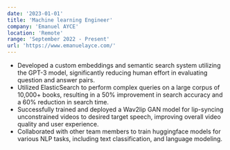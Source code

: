 ```yaml
---
date: '2023-01-01'
title: 'Machine learning Engineer'
company: 'Emanuel AYCE'
location: 'Remote'
range: 'September 2022 - Present'
url: 'https://www.emanuelayce.com/'
---
```


- Developed a custom embeddings and semantic search system utilizing the GPT-3 model, significantly reducing human effort in evaluating question and answer pairs.
- Utilized ElasticSearch to perform complex queries on a large corpus of 10,000+ books, resulting in a 50% improvement in search accuracy and a 60% reduction in search time.
- Successfully trained and deployed a Wav2lip GAN model for lip-syncing unconstrained videos to desired target speech, improving overall video quality and user experience.
- Collaborated with other team members to train huggingface models for various NLP tasks, including text classification, and language modeling.
